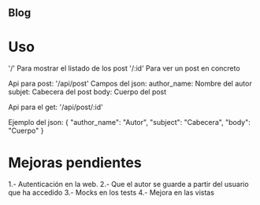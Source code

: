 ## Blog

# Uso
'/' Para mostrar el listado de los post
'/:id' Para ver un post en concreto

Api para post: '/api/post' 
Campos del json:
author_name: Nombre del autor
subjet: Cabecera del post
body: Cuerpo del post

Api para el get: '/api/post/:id'

Ejemplo del json:
{
  "author_name": "Autor",
  "subject": "Cabecera",
  "body": "Cuerpo"
}

# Mejoras pendientes

1.- Autenticación en la web.
2.- Que el autor se guarde a partir del usuario que ha accedido
3.- Mocks en los tests
4.- Mejora en las vistas



